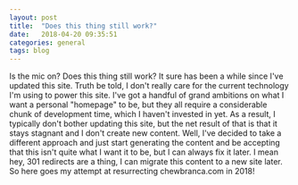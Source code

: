 ```yaml
---
layout: post
title:  "Does this thing still work?"
date:   2018-04-20 09:35:51
categories: general
tags: blog
---
```


Is the mic on? Does this thing still work? It sure has been a while
since I've updated this site. Truth be told, I don't really care for
the current technology I'm using to power this site. I've got a
handful of grand ambitions on what I want a personal "homepage" to be,
but they all require a considerable chunk of development time, which I
haven't invested in yet. As a result, I typically don't bother
updating this site, but the net result of that is that it stays
stagnant and I don't create new content. Well, I've decided to take a
different approach and just start generating the content and be
accepting that this isn't quite what I want it to be, but I can always
fix it later. I mean hey, 301 redirects are a thing, I can migrate
this content to a new site later. So here goes my attempt at
resurrecting chewbranca.com in 2018!
